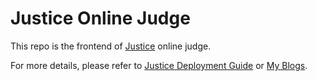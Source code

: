 # Justice Online Judge

This repo is the frontend of [Justice](https://www.justice.plus) online judge.

For more details, please refer to [Justice Deployment Guide](https://github.com/liupangzi/justice-doc) or [My Blogs](https://tech.liuchao.me/tag/justice-oj/).